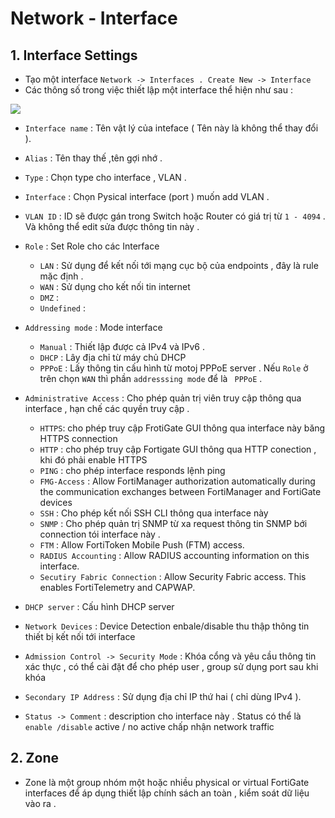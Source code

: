 # Network  - Interface 
## 1. Interface Settings 
- Tạo một interface ` Network -> Interfaces . Create New -> Interface  `
- Các thông số trong việc thiết lập một interface thể hiện như sau : 

![](../images/2.Interface/1.Create_interface.png)

- ` Interface name ` : Tên vật lý của inteface ( Tên này là không thể thay đổi ).
-  ` Alias ` : Tên thay thế ,tên gợi nhớ .
- ` Type ` : Chọn type cho interface , VLAN .
- ` Interface ` : Chọn Pysical interface (port ) muốn add VLAN .
- ` VLAN ID ` : ID sẽ được gán trong Switch hoặc Router có giá trị từ ` 1 - 4094 ` . Và không thể edit sửa được thông tin này . 
- ` Role ` :  Set Role cho các Interface 
	- ` LAN ` : Sử dụng để kết nối tới mạng cục bộ của endpoints , đây là rule mặc định . 
	- ` WAN ` : Sử dụng cho kết nối tin internet 
	- ` DMZ ` : 
	- ` Undefined ` : 
	
- ` Addressing mode ` : Mode interface 
	- ` Manual ` : Thiết lập được cả IPv4 và IPv6 . 
	- ` DHCP ` : Lây địa chỉ từ máy chủ DHCP 
	- ` PPPoE ` : Lấy thông tin cấu hình từ motoj PPPoE server . Nếu ` Role ` ở trên chọn ` WAN ` thì phần ` addresssing mode ` để là ` PPPoE` . 
	
- ` Administrative Access ` : Cho phép quản trị viên truy cập thông qua interface , hạn chế các quyền truy cập . 
	- ` HTTPS `: cho phép truy cập FrotiGate GUI thông qua interface này băng HTTPS connection 
	- ` HTTP ` : cho phép truy cập Fortigate GUI thông qua HTTP conection , khi đó phải enable HTTPS 
	- ` PING ` : cho phép interface responds lệnh ping 
	- ` FMG-Access ` : 	Allow FortiManager authorization automatically during the communication exchanges between FortiManager and FortiGate devices
	- ` SSH ` : Cho phép kết nối SSH CLI thông qua interface này 
	- ` SNMP ` : Cho phép quản trị SNMP từ xa request thông tin SNMP bới connection tói interface này . 
	- ` FTM ` : Allow FortiToken Mobile Push (FTM) access.
	- ` RADIUS Accounting ` : Allow RADIUS accounting information on this interface.
	- ` Secutiry Fabric Connection ` : Allow Security Fabric access. This enables FortiTelemetry and CAPWAP.

- ` DHCP server ` : Cấu hình DHCP server 
- ` Network Devices ` : Device Detection  enbale/disable  thu thập thông tin thiết bị kết nối tới interface 
- ` Admission Control -> Security Mode ` : Khóa cổng và yêu cầu thông tin xác thực , có thể cài đặt để cho phép user , group sử dụng port sau khi khóa 
- ` Secondary IP Address ` : Sử dụng địa chỉ IP thứ hai ( chỉ dùng IPv4 ). 	
- ` Status -> Comment ` : description cho interface này . Status có thể là ` enable /disable ` active / no active chấp nhận network traffic 
	
## 2. Zone 
- Zone là một group nhóm một hoặc nhiều 	 physical or virtual FortiGate interfaces để áp dụng thiết lập chính sách an toàn , kiểm soát dữ liệu vào ra .

	
	